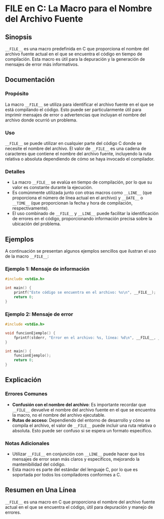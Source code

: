 <!--
Meta Description: # __FILE__ en C: La Macro para el Nombre del Archivo Fuente ## Sinopsis `__FILE__` es una macro predefinida en C que proporciona el nombre del archivo...
Meta Keywords: del, que, __file__, archivo, macro
-->

# __FILE__ en C: La Macro para el Nombre del Archivo Fuente

## Sinopsis
`__FILE__` es una macro predefinida en C que proporciona el nombre del archivo fuente actual en el que se encuentra el código en tiempo de compilación. Esta macro es útil para la depuración y la generación de mensajes de error más informativos.

## Documentación
### Propósito
La macro `__FILE__` se utiliza para identificar el archivo fuente en el que se está compilando el código. Esto puede ser particularmente útil para imprimir mensajes de error o advertencias que incluyan el nombre del archivo donde ocurrió un problema.

### Uso
`__FILE__` se puede utilizar en cualquier parte del código C donde se necesite el nombre del archivo. El valor de `__FILE__` es una cadena de caracteres que contiene el nombre del archivo fuente, incluyendo la ruta relativa o absoluta dependiendo de cómo se haya invocado el compilador.

### Detalles
- La macro `__FILE__` se evalúa en tiempo de compilación, por lo que su valor es constante durante la ejecución.
- Es comúnmente utilizada junto con otras macros como `__LINE__` (que proporciona el número de línea actual en el archivo) y `__DATE__` o `__TIME__` (que proporcionan la fecha y hora de compilación, respectivamente).
- El uso combinado de `__FILE__` y `__LINE__` puede facilitar la identificación de errores en el código, proporcionando información precisa sobre la ubicación del problema.

## Ejemplos
A continuación se presentan algunos ejemplos sencillos que ilustran el uso de la macro `__FILE__`:

### Ejemplo 1: Mensaje de información
```c
#include <stdio.h>

int main() {
    printf("Este código se encuentra en el archivo: %s\n", __FILE__);
    return 0;
}
```

### Ejemplo 2: Mensaje de error
```c
#include <stdio.h>

void funcionEjemplo() {
    fprintf(stderr, "Error en el archivo: %s, línea: %d\n", __FILE__, __LINE__);
}

int main() {
    funcionEjemplo();
    return 0;
}
```

## Explicación
### Errores Comunes
- **Confusión con el nombre del archivo**: Es importante recordar que `__FILE__` devuelve el nombre del archivo fuente en el que se encuentra la macro, no el nombre del archivo ejecutable.
- **Rutas de acceso**: Dependiendo del entorno de desarrollo y cómo se compila el archivo, el valor de `__FILE__` puede incluir una ruta relativa o absoluta. Esto puede ser confuso si se espera un formato específico.

### Notas Adicionales
- Utilizar `__FILE__` en conjunción con `__LINE__` puede hacer que los mensajes de error sean más claros y específicos, mejorando la mantenibilidad del código.
- Esta macro es parte del estándar del lenguaje C, por lo que es soportada por todos los compiladores conformes a C.

## Resumen en Una Línea
`__FILE__` es una macro en C que proporciona el nombre del archivo fuente actual en el que se encuentra el código, útil para depuración y manejo de errores.